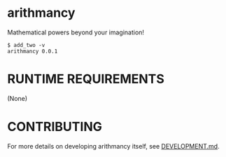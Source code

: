 # arithmancy

Mathematical powers beyond your imagination!

```console
$ add_two -v
arithmancy 0.0.1
```

# RUNTIME REQUIREMENTS

(None)

# CONTRIBUTING

For more details on developing arithmancy itself, see [DEVELOPMENT.md](DEVELOPMENT.md).
